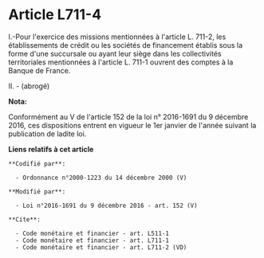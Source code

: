 # Article L711-4

I.-Pour l'exercice des missions mentionnées à l'article L. 711-2, les établissements de crédit ou les sociétés de financement
établis sous la forme d'une succursale ou ayant leur siège dans les collectivités territoriales mentionnées à l'article L.
711-1 ouvrent des comptes à la Banque de France. 

II. - (abrogé)

**Nota:**

Conformément au V de l'article 152 de la loi n° 2016-1691 du 9 décembre 2016, ces dispositions entrent en vigueur le 1er
janvier de l'année suivant la publication de ladite loi.

**Liens relatifs à cet article**

	**Codifié par**:

	  - Ordonnance n°2000-1223 du 14 décembre 2000 (V)

	**Modifié par**:

	  - Loi n°2016-1691 du 9 décembre 2016 - art. 152 (V)

	**Cite**:

	  - Code monétaire et financier - art. L511-1
	  - Code monétaire et financier - art. L711-1
	  - Code monétaire et financier - art. L711-2 (VD)
